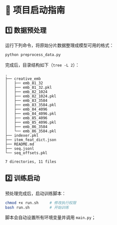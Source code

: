 # 🚀 项目启动指南

## 1️⃣ 数据预处理
运行下列命令，将原始分片数据整理成模型可用的格式：

```bash
python preprocess_data.py
```

完成后，目录结构如下（`tree -L 2`）：

```
.
├── creative_emb
│   ├── emb_81_32
│   ├── emb_81_32.pkl
│   ├── emb_82_1024
│   ├── emb_82_1024.pkl
│   ├── emb_83_3584
│   ├── emb_83_3584.pkl
│   ├── emb_84_4096
│   ├── emb_84_4096.pkl
│   ├── emb_85_4096
│   ├── emb_85_4096.pkl
│   ├── emb_86_3584
│   └── emb_86_3584.pkl
├── indexer.pkl
├── item_feat_dict.json
├── README.md
├── seq.jsonl
└── seq_offsets.pkl

7 directories, 11 files
```

## 2️⃣ 训练启动
预处理完成后，启动训练脚本：

```bash
chmod +x run.sh     # 修改执行权限
bash run.sh         # 开始训练
```

脚本会自动设置所有环境变量并调用 `main.py`；  
